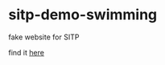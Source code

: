 # sitp-demo-swimming
fake website for SITP

find it [here](https://sitp-demo-swimming.anzupop.com/)
